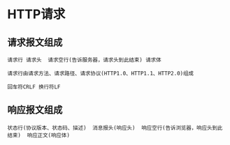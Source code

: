 # HTTP请求

## 请求报文组成

    请求行 请求头  请求空行(告诉服务器，请求头到此结束) 请求体
    
    请求行由请求方法、请求路径、请求协议(HTTP1.0、HTTP1.1、HTTP2.0)组成

    回车符CRLF 换行符LF

## 响应报文组成

    状态行(协议版本、状态码、描述)  消息报头(响应头)  响应空行(告诉浏览器，响应头到此结束)  响应正文(响应体)
